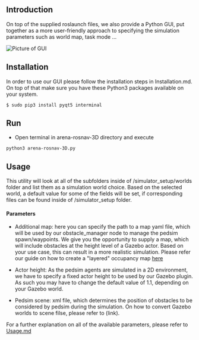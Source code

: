 ## Introduction
On top of the supplied roslaunch files, we also provide a Python GUI, put together as a more user-friendly approach to specifying the simulation parameters such as world map, task mode ...

![Picture of GUI](https://i.ibb.co/3C4XZjx/Screenshot-20211020-184556.png)
## Installation
In order to use our GUI please follow the installation steps in Installation.md. On top of that make sure you have these Python3 packages available on your system.

    $ sudo pip3 install pyqt5 interminal
    
## Run

  - Open terminal in arena-rosnav-3D directory and execute
  ``` 
python3 arena-rosnav-3D.py
  ```  

## Usage

This utility will look at all of the subfolders inside of /simulator_setup/worlds folder and list them as a simulation world choice.
Based on the selected world, a default value for some of the fields will be set, if corresponding files can be found inside of /simulator_setup folder. 

#### Parameters
- Additional map: here you can specify the path to a map yaml file, which will be used by our obstacle_manager node to manage the pedsim spawn/waypoints.
We give you the opportunity to supply a map, which will include obstacles at the height level of a Gazebo actor. Based on your use case, this can result in a more realistic simulation.
Please refer our guide on how to create a "layered" occupancy map [here](https://github.com/Jacenty00/gazebo_ros_2Dmap_plugin)

- Actor height: As the pedsim agents are simulated in a 2D environment, we have to specify a fixed actor height to be used by our Gazebo plugin. As such you may have to change the default value of 1.1, depending on your Gazebo world.

- Pedsim scene: xml file, which determines the position of obstacles to be considered by pedsim during the simulation. On how to convert Gazebo worlds to scene filse, please refer to (link).

For a further explanation on all of the available parameters, please refer to [Usage.md](docs/Usage.md)
